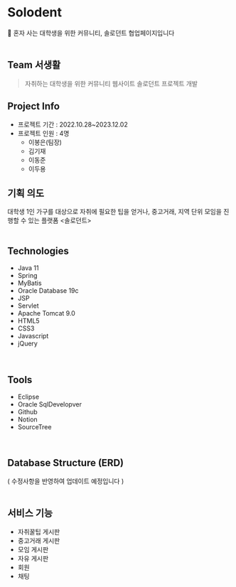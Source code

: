 # Solodent
🏡 혼자 사는 대학생을 위한 커뮤니티, 솔로던트 협업페이지입니다
<br><br>

## Team 서생활
> 자취하는 대학생을 위한 커뮤니티 웹사이트 솔로던트 프로젝트 개발

## Project Info
- 프로젝트 기간 : 2022.10.28~2023.12.02
- 프로젝트 인원 : 4명
    - 이봉은(팀장)
    - 김기재
    - 이동준
    - 이두용

## 기획 의도
대학생 1인 가구를 대상으로 자취에 필요한 팁을 얻거나, 중고거래, 지역 단위 모임을
진행할 수 있는 플랫폼 <솔로던트>
<br><br>

## Technologies
- Java 11
- Spring
- MyBatis
- Oracle Database 19c
- JSP
- Servlet
- Apache Tomcat 9.0
- HTML5
- CSS3
- Javascript
- jQuery
<br>

## Tools
- Eclipse
- Oracle SqlDevelopver
- Github
- Notion
- SourceTree
<br>

## Database Structure (ERD)
( 수정사항을 반영하여 업데이트 예정입니다 ) 
<br><br>

## 서비스 기능
- 자취꿀팁 게시판
- 중고거래 게시판
- 모임 게시판
- 자유 게시판
- 회원
- 채팅

